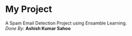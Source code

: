 # My Project

A Spam Email Detection Project using Ensamble Learning.
<br>
<i>Done By:</i>
<b>Ashish Kumar Sahoo</b>